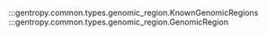 :::gentropy.common.types.genomic_region.KnownGenomicRegions
:::gentropy.common.types.genomic_region.GenomicRegion
